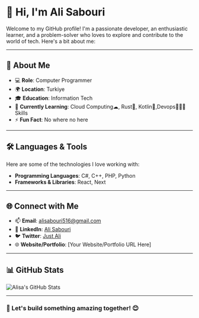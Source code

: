 # 👋 Hi, I'm Ali Sabouri

Welcome to my GitHub profile! I'm a passionate developer, an enthusiastic learner, and a problem-solver who loves to explore and contribute to the world of tech. Here's a bit about me:

---

## 🌟 About Me
- 💻 **Role**: Computer Programmer
- 🌍 **Location**: Turkiye
- 🎓 **Education**: Information Tech
- 🌱 **Currently Learning**: Cloud Computing☁︎, Rust🦀, Kotlin🤖,Devops👨🏻‍💻 Skills
- ⚡ **Fun Fact**: No where no here

---

## 🛠️ Languages & Tools
Here are some of the technologies I love working with:
- **Programming Languages**: C#, C++, PHP, Python
- **Frameworks & Libraries**: React, Next

---

## 🌐 Connect with Me
- 📫 **Email**: alisabouri516@gmail.com
- 💼 **LinkedIn**: [Ali Sabouri](https://www.linkedin.com/in/ali-sabouri-b75130226/)
- 🐦 **Twitter**: [Just Ali](https://x.com/justAli0369)
- 🌐 **Website/Portfolio**: [Your Website/Portfolio URL Here]

---

## 📊 GitHub Stats
![Alisa's GitHub Stats](https://github-readme-stats.vercel.app/api?username=alisabourii&show_icons=true&theme=radical)

---

### 🚀 Let's build something amazing together! 😊
